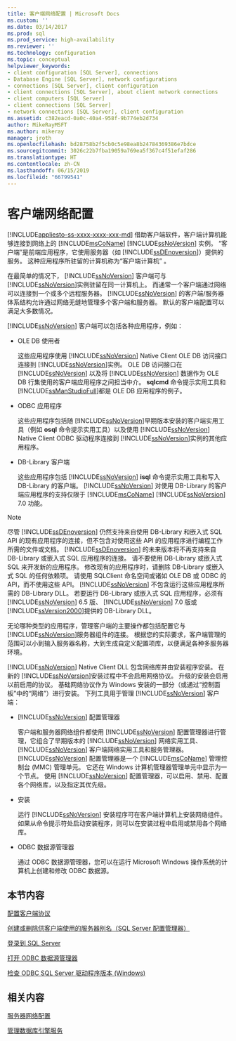 ```yaml
---
title: 客户端网络配置 | Microsoft Docs
ms.custom: ''
ms.date: 03/14/2017
ms.prod: sql
ms.prod_service: high-availability
ms.reviewer: ''
ms.technology: configuration
ms.topic: conceptual
helpviewer_keywords:
- client configuration [SQL Server], connections
- Database Engine [SQL Server], network configurations
- connections [SQL Server], client configuration
- client connections [SQL Server], about client network connections
- client computers [SQL Server]
- client connections [SQL Server]
- network connections [SQL Server], client configuration
ms.assetid: c382eacd-0a0c-40a4-958f-9b774eb2d734
author: MikeRayMSFT
ms.author: mikeray
manager: jroth
ms.openlocfilehash: bd28758b2f5cb0c5e98ea8b24784369386e7bdce
ms.sourcegitcommit: 3026c22b7fba19059a769ea5f367c4f51efaf286
ms.translationtype: HT
ms.contentlocale: zh-CN
ms.lasthandoff: 06/15/2019
ms.locfileid: "66799541"
---
```

# <a name="client-network-configuration"></a>客户端网络配置
[!INCLUDE[appliesto-ss-xxxx-xxxx-xxx-md](../../includes/appliesto-ss-xxxx-xxxx-xxx-md.md)]
  借助客户端软件，客户端计算机能够连接到网络上的 [!INCLUDE[msCoName](../../includes/msconame-md.md)] [!INCLUDE[ssNoVersion](../../includes/ssnoversion-md.md)] 实例。 “客户端”是前端应用程序，它使用服务器（如 [!INCLUDE[ssDEnoversion](../../includes/ssdenoversion-md.md)]）提供的服务。 这种应用程序所驻留的计算机称为“客户端计算机”  。  
  
 在最简单的情况下， [!INCLUDE[ssNoVersion](../../includes/ssnoversion-md.md)] 客户端可与 [!INCLUDE[ssNoVersion](../../includes/ssnoversion-md.md)]实例驻留在同一计算机上。 而通常一个客户端通过网络可以连接到一个或多个远程服务器。 [!INCLUDE[ssNoVersion](../../includes/ssnoversion-md.md)] 的客户端/服务器体系结构允许通过网络无缝地管理多个客户端和服务器。 默认的客户端配置可以满足大多数情况。  
  
 [!INCLUDE[ssNoVersion](../../includes/ssnoversion-md.md)] 客户端可以包括各种应用程序，例如：  
  
-   OLE DB 使用者  
  
     这些应用程序使用 [!INCLUDE[ssNoVersion](../../includes/ssnoversion-md.md)] Native Client OLE DB 访问接口连接到 [!INCLUDE[ssNoVersion](../../includes/ssnoversion-md.md)]实例。 OLE DB 访问接口在 [!INCLUDE[ssNoVersion](../../includes/ssnoversion-md.md)] 以及将 [!INCLUDE[ssNoVersion](../../includes/ssnoversion-md.md)] 数据作为 OLE DB 行集使用的客户端应用程序之间担当中介。 **sqlcmd** 命令提示实用工具和 [!INCLUDE[ssManStudioFull](../../includes/ssmanstudiofull-md.md)]都是 OLE DB 应用程序的例子。  
  
-   ODBC 应用程序  
  
     这些应用程序包括随 [!INCLUDE[ssNoVersion](../../includes/ssnoversion-md.md)]早期版本安装的客户端实用工具（例如 **osql** 命令提示实用工具）以及使用 [!INCLUDE[ssNoVersion](../../includes/ssnoversion-md.md)] Native Client ODBC 驱动程序连接到 [!INCLUDE[ssNoVersion](../../includes/ssnoversion-md.md)]实例的其他应用程序。  
  
-   DB-Library 客户端  
  
     这些应用程序包括 [!INCLUDE[ssNoVersion](../../includes/ssnoversion-md.md)] **isql** 命令提示实用工具和写入 DB-Library 的客户端。 [!INCLUDE[ssNoVersion](../../includes/ssnoversion-md.md)] 对使用 DB-Library 的客户端应用程序的支持仅限于 [!INCLUDE[msCoName](../../includes/msconame-md.md)] [!INCLUDE[ssNoVersion](../../includes/ssnoversion-md.md)] 7.0 功能。  
  
> [!NOTE]  
>  尽管 [!INCLUDE[ssDEnoversion](../../includes/ssdenoversion-md.md)] 仍然支持来自使用 DB-Library 和嵌入式 SQL API 的现有应用程序的连接，但不包含对使用这些 API 的应用程序进行编程工作所需的文件或文档。 [!INCLUDE[ssDEnoversion](../../includes/ssdenoversion-md.md)] 的未来版本将不再支持来自 DB-Library 或嵌入式 SQL 应用程序的连接。 请不要使用 DB-Library 或嵌入式 SQL 来开发新的应用程序。 修改现有的应用程序时，请删除 DB-Library 或嵌入式 SQL 的任何依赖项。 请使用 SQLClient 命名空间或诸如 OLE DB 或 ODBC 的 API，而不使用这些 API。 [!INCLUDE[ssNoVersion](../../includes/ssnoversion-md.md)] 不包含运行这些应用程序所需的 DB-Library DLL。 若要运行 DB-Library 或嵌入式 SQL 应用程序，必须有 [!INCLUDE[ssNoVersion](../../includes/ssnoversion-md.md)] 6.5 版、 [!INCLUDE[ssNoVersion](../../includes/ssnoversion-md.md)] 7.0 版或 [!INCLUDE[ssVersion2000](../../includes/ssversion2000-md.md)]提供的 DB-Library DLL。  
  
 无论哪种类型的应用程序，管理客户端的主要操作都包括配置它与 [!INCLUDE[ssNoVersion](../../includes/ssnoversion-md.md)]服务器组件的连接。 根据您的实际要求，客户端管理的范围可以小到输入服务器名称，大到生成自定义配置项库，以便满足各种多服务器环境。  
  
 [!INCLUDE[ssNoVersion](../../includes/ssnoversion-md.md)] Native Client DLL 包含网络库并由安装程序安装。 在新的 [!INCLUDE[ssNoVersion](../../includes/ssnoversion-md.md)]安装过程中不会启用网络协议。 升级的安装会启用以前启用的协议。 基础网络协议作为 Windows 安装的一部分（或通过“控制面板”中的“网络”）进行安装。 下列工具用于管理 [!INCLUDE[ssNoVersion](../../includes/ssnoversion-md.md)] 客户端：  
  
-   [!INCLUDE[ssNoVersion](../../includes/ssnoversion-md.md)] 配置管理器  
  
     客户端和服务器网络组件都使用 [!INCLUDE[ssNoVersion](../../includes/ssnoversion-md.md)] 配置管理器进行管理，它组合了早期版本的 [!INCLUDE[ssNoVersion](../../includes/ssnoversion-md.md)] 网络实用工具、 [!INCLUDE[ssNoVersion](../../includes/ssnoversion-md.md)] 客户端网络实用工具和服务管理器。 [!INCLUDE[ssNoVersion](../../includes/ssnoversion-md.md)] 配置管理器是一个 [!INCLUDE[msCoName](../../includes/msconame-md.md)] 管理控制台 (MMC) 管理单元。 它还在 Windows 计算机管理器管理单元中显示为一个节点。 使用 [!INCLUDE[ssNoVersion](../../includes/ssnoversion-md.md)] 配置管理器，可以启用、禁用、配置各个网络库，以及指定其优先级。  
  
-   安装  
  
     运行 [!INCLUDE[ssNoVersion](../../includes/ssnoversion-md.md)] 安装程序可在客户端计算机上安装网络组件。 如果从命令提示符处启动安装程序，则可以在安装过程中启用或禁用各个网络库。  
  
-   ODBC 数据源管理器  
  
     通过 ODBC 数据源管理器，您可以在运行 Microsoft Windows 操作系统的计算机上创建和修改 ODBC 数据源。  
  
## <a name="in-this-section"></a>本节内容  
 [配置客户端协议](../../database-engine/configure-windows/configure-client-protocols.md)  
  
 [创建或删除供客户端使用的服务器别名（SQL Server 配置管理器）](../../database-engine/configure-windows/create-or-delete-a-server-alias-for-use-by-a-client.md)  
  
 [登录到 SQL Server](../../database-engine/configure-windows/logging-in-to-sql-server.md)  
  
 [打开 ODBC 数据源管理器](../../database-engine/configure-windows/open-the-odbc-data-source-administrator.md)  
  
 [检查 ODBC SQL Server 驱动程序版本 (Windows)](../../database-engine/configure-windows/check-the-odbc-sql-server-driver-version-windows.md)  
  
## <a name="related-content"></a>相关内容  
 [服务器网络配置](../../database-engine/configure-windows/server-network-configuration.md)  
  
 [管理数据库引擎服务](../../database-engine/configure-windows/manage-the-database-engine-services.md)  
  
  
